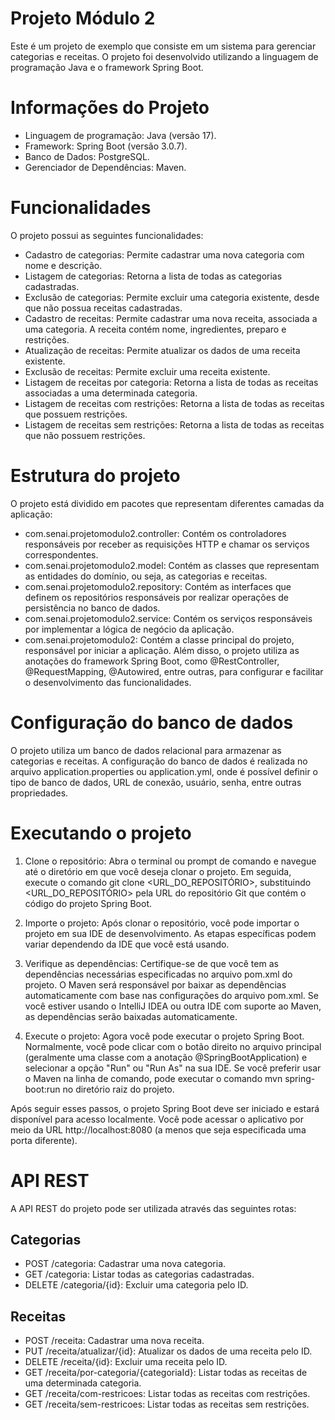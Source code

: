 # Projeto Módulo 2
Este é um projeto de exemplo que consiste em um sistema para gerenciar categorias e receitas. O projeto foi desenvolvido utilizando a linguagem de programação Java e o framework Spring Boot.

# Informações do Projeto
* Linguagem de programação: Java (versão 17).
* Framework: Spring Boot (versão 3.0.7).
* Banco de Dados: PostgreSQL.
* Gerenciador de Dependências: Maven.

# Funcionalidades
O projeto possui as seguintes funcionalidades:

* Cadastro de categorias: Permite cadastrar uma nova categoria com nome e descrição.
* Listagem de categorias: Retorna a lista de todas as categorias cadastradas.
* Exclusão de categorias: Permite excluir uma categoria existente, desde que não possua receitas cadastradas.
* Cadastro de receitas: Permite cadastrar uma nova receita, associada a uma categoria. A receita contém nome, ingredientes, preparo e restrições.
* Atualização de receitas: Permite atualizar os dados de uma receita existente.
* Exclusão de receitas: Permite excluir uma receita existente.
* Listagem de receitas por categoria: Retorna a lista de todas as receitas associadas a uma determinada categoria.
* Listagem de receitas com restrições: Retorna a lista de todas as receitas que possuem restrições.
* Listagem de receitas sem restrições: Retorna a lista de todas as receitas que não possuem restrições.

# Estrutura do projeto

O projeto está dividido em pacotes que representam diferentes camadas da aplicação:

* com.senai.projetomodulo2.controller: Contém os controladores responsáveis por receber as requisições HTTP e chamar os serviços correspondentes.
* com.senai.projetomodulo2.model: Contém as classes que representam as entidades do domínio, ou seja, as categorias e receitas.
* com.senai.projetomodulo2.repository: Contém as interfaces que definem os repositórios responsáveis por realizar operações de persistência no banco de dados.
* com.senai.projetomodulo2.service: Contém os serviços responsáveis por implementar a lógica de negócio da aplicação.
* com.senai.projetomodulo2: Contém a classe principal do projeto, responsável por iniciar a aplicação.
Além disso, o projeto utiliza as anotações do framework Spring Boot, como @RestController, @RequestMapping, @Autowired, entre outras, para configurar e facilitar o desenvolvimento das funcionalidades.

# Configuração do banco de dados

O projeto utiliza um banco de dados relacional para armazenar as categorias e receitas. A configuração do banco de dados é realizada no arquivo application.properties ou application.yml, onde é possível definir o tipo de banco de dados, URL de conexão, usuário, senha, entre outras propriedades.

# Executando o projeto

1. Clone o repositório: Abra o terminal ou prompt de comando e navegue até o diretório em que você deseja clonar o projeto. Em seguida, execute o comando git clone <URL_DO_REPOSITÓRIO>, substituindo <URL_DO_REPOSITÓRIO> pela URL do repositório Git que contém o código do projeto Spring Boot.

2. Importe o projeto: Após clonar o repositório, você pode importar o projeto em sua IDE de desenvolvimento. As etapas específicas podem variar dependendo da IDE que você está usando.

3. Verifique as dependências: Certifique-se de que você tem as dependências necessárias especificadas no arquivo pom.xml do projeto. O Maven será responsável por baixar as dependências automaticamente com base nas configurações do arquivo pom.xml. Se você estiver usando o IntelliJ IDEA ou outra IDE com suporte ao Maven, as dependências serão baixadas automaticamente.

4. Execute o projeto: Agora você pode executar o projeto Spring Boot. Normalmente, você pode clicar com o botão direito no arquivo principal (geralmente uma classe com a anotação @SpringBootApplication) e selecionar a opção "Run" ou "Run As" na sua IDE. Se você preferir usar o Maven na linha de comando, pode executar o comando mvn spring-boot:run no diretório raiz do projeto.

Após seguir esses passos, o projeto Spring Boot deve ser iniciado e estará disponível para acesso localmente. Você pode acessar o aplicativo por meio da URL http://localhost:8080 (a menos que seja especificada uma porta diferente).

# API REST

A API REST do projeto pode ser utilizada através das seguintes rotas:

## Categorias

* POST /categoria: Cadastrar uma nova categoria.
* GET /categoria: Listar todas as categorias cadastradas.
* DELETE /categoria/{id}: Excluir uma categoria pelo ID.

## Receitas

* POST /receita: Cadastrar uma nova receita.
* PUT /receita/atualizar/{id}: Atualizar os dados de uma receita pelo ID.
* DELETE /receita/{id}: Excluir uma receita pelo ID.
* GET /receita/por-categoria/{categoriaId}: Listar todas as receitas de uma determinada categoria.
* GET /receita/com-restricoes: Listar todas as receitas com restrições.
* GET /receita/sem-restricoes: Listar todas as receitas sem restrições.
